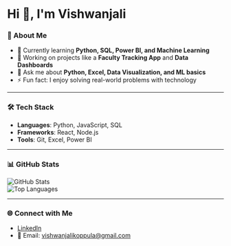 # Hi 👋, I'm Vishwanjali  

### 🚀 About Me
- 🌱 Currently learning **Python, SQL, Power BI, and Machine Learning**  
- 🔭 Working on projects like a **Faculty Tracking App** and **Data Dashboards**  
- 💬 Ask me about **Python, Excel, Data Visualization, and ML basics**  
- ⚡ Fun fact: I enjoy solving real-world problems with technology  

---

### 🛠️ Tech Stack
- **Languages**: Python, JavaScript, SQL  
- **Frameworks**: React, Node.js  
- **Tools**: Git, Excel, Power BI  

---

### 📊 GitHub Stats
![GitHub Stats](https://github-readme-stats.vercel.app/api?username=anjali3242&show_icons=true&theme=default)  
![Top Languages](https://github-readme-stats.vercel.app/api/top-langs/?username=vishwanjali123&layout=compact&theme=default)  

---

### 🌐 Connect with Me
- [LinkedIn](https://www.linkedin.com/in/koppula-vishwanjali-b7a38928b/)  
- 📧 Email: vishwanjalikoppula@gmail.com  
